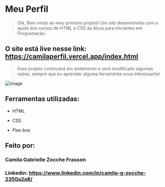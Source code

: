 # Meu Perfil

> Olá, Bem vindo ao meu primeiro projeto! 
> Um site desenvolvido com a ajuda dos cursos de HTML e CSS da Alura para Iniciantes em Programação.

## O site está live nesse link: https://camilaperfil.vercel.app/index.html


> Esse projeto continuará em andamento e será modificado algumas vezes, 
sempre que eu aprender alguma ferramenta nova interessante!

![image](https://user-images.githubusercontent.com/126283430/221658974-3696dd33-dd3b-4c62-9182-65a6b793d375.png)

## Ferramentas utilizadas:

* HTML

* CSS

* Flex-box

## Feito por:

### Camila Gabrielle Zocche Frasson

### Linkedin: https://www.linkedin.com/in/camila-g-zocche-2350a2a8/
